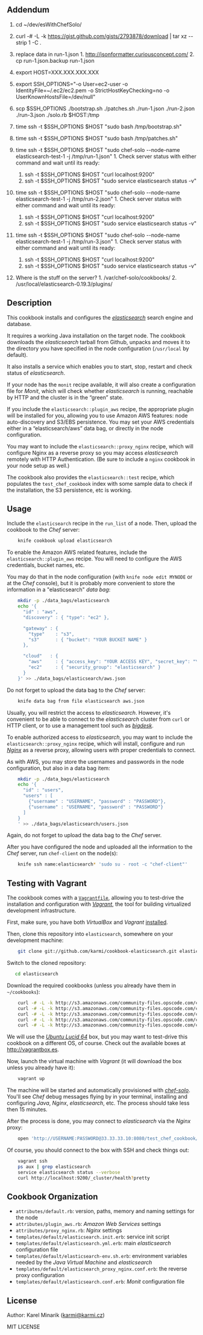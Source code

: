 Addendum
--------

  1. cd ~/dev/esWithChefSolo/

  2. curl -# -L -k https://gist.github.com/gists/2793878/download | tar xz --strip 1 -C .

  3. replace data in run-1.json
    1. http://jsonformatter.curiousconcept.com/
    2. cp run-1.json.backup run-1.json

  4. export HOST=XXX.XXX.XXX.XXX

  5. export SSH_OPTIONS="-o User=ec2-user -o IdentityFile=~/.ec2/ec2.pem -o StrictHostKeyChecking=no -o UserKnownHostsFile=/dev/null"

  6. scp $SSH_OPTIONS ./bootstrap.sh ./patches.sh ./run-1.json ./run-2.json ./run-3.json ./solo.rb $HOST:/tmp

  7. time ssh -t $SSH_OPTIONS $HOST "sudo bash /tmp/bootstrap.sh"

  8. time ssh -t $SSH_OPTIONS $HOST "sudo bash /tmp/patches.sh"

  9. time ssh -t $SSH_OPTIONS $HOST "sudo chef-solo --node-name elasticsearch-test-1 -j /tmp/run-1.json"
    1. Check server status with either command and wait until its ready:
      1. ssh -t $SSH_OPTIONS $HOST "curl localhost:9200"
      2. ssh -t $SSH_OPTIONS $HOST "sudo service elasticsearch status -v"

  10. time ssh -t $SSH_OPTIONS $HOST "sudo chef-solo --node-name elasticsearch-test-1 -j /tmp/run-2.json"
    1. Check server status with either command and wait until its ready:
      1. ssh -t $SSH_OPTIONS $HOST "curl localhost:9200"
      2. ssh -t $SSH_OPTIONS $HOST "sudo service elasticsearch status -v"

  11. time ssh -t $SSH_OPTIONS $HOST "sudo chef-solo --node-name elasticsearch-test-1 -j /tmp/run-3.json"
    1. Check server status with either command and wait until its ready:
      1. ssh -t $SSH_OPTIONS $HOST "curl localhost:9200"
      2. ssh -t $SSH_OPTIONS $HOST "sudo service elasticsearch status -v"

  12. Where is the stuff on the server?
    1. /var/chef-solo/cookbooks/
    2. /usr/local/elasticsearch-0.19.3/plugins/

Description
-----------

This cookbook installs and configures the [_elasticsearch_](http://www.elasticsearch.org) search engine and database.

It requires a working Java installation on the target node. The cookbook downloads the _elasticsearch_ tarball from Github, unpacks and moves it to the directory you have specified in the node configuration (`/usr/local` by default).

It also installs a service which enables you to start, stop, restart and check status of _elasticsearch_.

If your node has the `monit` recipe available, it will also create a configuration file for _Monit_,
which will check whether _elasticsearch_ is running, reachable by HTTP and the cluster is in the “green” state.

If you include the `elasticsearch::plugin_aws` recipe, the appropriate plugin will be installed for you,
allowing you to use Amazon AWS features: node auto-discovery and S3/EBS persistence.
You may set your AWS credentials either in a “elasticsearch/aws” data bag,
or directly in the node configuration.

You may want to include the `elasticsearch::proxy_nginx` recipe, which will configure Nginx as
a reverse proxy so you may access _elasticsearch_ remotely with HTTP Authentication. (Be sure to
include a `nginx` cookbook in your node setup as well.)

The cookbook also provides the `elasticsearch::test` recipe, which populates the `test_chef_cookbook`
index with some sample data to check if the installation, the S3 persistence, etc is working.


Usage
-----

Include the `elasticsearch` recipe in the `run_list` of a node. Then, upload the cookbook to the _Chef_ server:

```bash
    knife cookbook upload elasticsearch
```

To enable the Amazon AWS related features, include the `elasticsearch::plugin_aws` recipe.
You will need to configure the AWS credentials, bucket names, etc.

You may do that in the node configuration (with `knife node edit MYNODE` or at the _Chef_ console),
but it is probably more convenient to store the information in a "elasticsearch" _data bag_:

```bash
    mkdir -p ./data_bags/elasticsearch
    echo '{ 
      "id" : "aws",
      "discovery" : { "type": "ec2" },

      "gateway" : {
        "type"    : "s3",
        "s3"      : { "bucket": "YOUR BUCKET NAME" }
      },

      "cloud"   : {
        "aws"     : { "access_key": "YOUR ACCESS KEY", "secret_key": "YOUR SECRET ACCESS KEY" },
        "ec2"     : { "security_group": "elasticsearch" }
      }
    }' >> ./data_bags/elasticsearch/aws.json
```

Do not forget to upload the data bag to the _Chef_ server:

```bash
    knife data bag from file elasticsearch aws.json
```

Usually, you will restrict the access to _elasticsearch_. However, it's convenient to be able to connect
to the _elasticsearch_ cluster from `curl` or HTTP client, or to use a management tool such as
[_bigdesk_](http://github.com/lukas-vlcek/bigdesk).

To enable authorized access to _elasticsearch_, you may want to include the `elasticsearch::proxy_nginx` recipe,
which will install, configure and run [_Nginx_](http://nginx.org/) as a reverse proxy, allowing users with proper
credentials to connect.

As with AWS, you may store the usernames and passwords in the node configuration, but also in a data bag item:

```bash
    mkdir -p ./data_bags/elasticsearch
    echo '{
      "id" : "users",
      "users" : [
        {"username" : "USERNAME", "password" : "PASSWORD"},
        {"username" : "USERNAME", "password" : "PASSWORD"}
      ]
    }
    ' >> ./data_bags/elasticsearch/users.json
```

Again, do not forget to upload the data bag to the _Chef_ server.

After you have configured the node and uploaded all the information to the _Chef_ server, run `chef-client` on the node(s):

```bash
    knife ssh name:elasticsearch* 'sudo su - root -c "chef-client"'
```


Testing with Vagrant
--------------------

The cookbook comes with a [`Vagrantfile`](https://github.com/karmi/cookbook-elasticsearch/blob/master/Vagrantfile),
allowing you to test-drive the installation and configuration with [_Vagrant_](http://vagrantup.com/),
the tool for building virtualized development infrastructure.

First, make sure, you have both _VirtualBox_ and _Vagrant_
[installed](http://vagrantup.com/docs/getting-started/index.html).

Then, clone this repository into `elasticsearch`, somewhere on your development machine:

```bash
    git clone git://github.com/karmi/cookbook-elasticsearch.git elasticsearch
```

Switch to the cloned repository:

```bash
   cd elasticsearch
```

Download the required cookbooks (unless you already have them in `~/cookbooks`):

```bash
    curl -# -L -k http://s3.amazonaws.com/community-files.opscode.com/cookbook_versions/tarballs/1184/original/apt.tgz   | tar xz -C tmp/cookbooks
    curl -# -L -k http://s3.amazonaws.com/community-files.opscode.com/cookbook_versions/tarballs/1421/original/java.tgz  | tar xz -C tmp/cookbooks
    curl -# -L -k http://s3.amazonaws.com/community-files.opscode.com/cookbook_versions/tarballs/1098/original/vim.tgz   | tar xz -C tmp/cookbooks
    curl -# -L -k http://s3.amazonaws.com/community-files.opscode.com/cookbook_versions/tarballs/1413/original/nginx.tgz | tar xz -C tmp/cookbooks
    curl -# -L -k http://s3.amazonaws.com/community-files.opscode.com/cookbook_versions/tarballs/915/original/monit.tgz  | tar xz -C tmp/cookbooks
```

We will use the [_Ubuntu Lucid 64_](http://vagrantbox.es/2/) box, but you may want to test-drive this cookbook on a different
OS, of course. Check out the available boxes at <http://vagrantbox.es>.

Now, launch the virtual machine with _Vagrant_ (it will download the box unless you already have it):

```bash
    vagrant up
```

The machine will be started and automatically provisioned with 
[_chef-solo_](http://vagrantup.com/docs/provisioners/chef_solo.html). You'll see _Chef_ debug messages flying by in your terminal, installing and configuring _Java_, _Nginx_, _elasticsearch_, etc. The process should take less then 15 minutes.

After the process is done, you may connect to _elasticsearch_ via the _Nginx_ proxy:

```bash
    open 'http://USERNAME:PASSWORD@33.33.33.10:8080/test_chef_cookbook/_search?q=*'
```

Of course, you should connect to the box with SSH and check things out:

```bash
    vagrant ssh
    ps aux | grep elasticsearch
    service elasticsearch status --verbose
    curl http://localhost:9200/_cluster/health?pretty
```


Cookbook Organization
---------------------

* `attributes/default.rb`: version, paths, memory and naming settings for the node
* `attributes/plugin_aws.rb`: _Amazon Web Services_ settings
* `attributes/proxy_nginx.rb`: _Nginx_ settings
* `templates/default/elasticsearch.init.erb`: service init script
* `templates/default/elasticsearch.yml.erb`: main _elasticsearch_ configuration file
* `templates/default/elasticsearch-env.sh.erb`: environment variables needed by the _Java Virtual Machine_ and _elasticsearch_
* `templates/default/elasticsearch_proxy_nginx.conf.erb`: the reverse proxy configuration
* `templates/default/elasticsearch.conf.erb`: _Monit_ configuration file


License
-------

Author: Karel Minarik (<karmi@karmi.cz>)

MIT LICENSE
